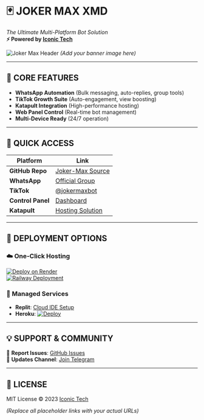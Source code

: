 # 🃏 JOKER MAX XMD 
*The Ultimate Multi-Platform Bot Solution*  
**⚡ Powered by [Iconic Tech](https://github.com/iconic05)**  

![Joker Max Header](https://i.imgur.com/placeholder.png) *(Add your banner image here)*  

---

## 🌟 CORE FEATURES  
- **WhatsApp Automation** (Bulk messaging, auto-replies, group tools)  
- **TikTok Growth Suite** (Auto-engagement, view boosting)  
- **Katapult Integration** (High-performance hosting)  
- **Web Panel Control** (Real-time bot management)  
- **Multi-Device Ready** (24/7 operation)  

---

## 🔗 QUICK ACCESS  

| Platform       | Link                                  |
|----------------|---------------------------------------|
| **GitHub Repo** | [Joker-Max Source](https://github.com/iconic05/Joker-max) |
| **WhatsApp**   | [Official Group](https://chat.whatsapp.com/YOUR_INVITE) |
| **TikTok**     | [@jokermaxbot](https://tiktok.com/@jokermaxbot) |
| **Control Panel** | [Dashboard](https://panel.jokermax.tech) |
| **Katapult**   | [Hosting Solution](https://katapult.host) |

---

## 🚀 DEPLOYMENT OPTIONS  

### ☁️ One-Click Hosting  
[![Deploy on Render](https://render.com/images/deploy-to-render-button.svg)](https://render.com/deploy)  
[![Railway Deployment](https://railway.app/button.svg)](https://railway.app/new)  

### 🤖 Managed Services  
- **Replit**: [Cloud IDE Setup](https://replit.com/github/iconic05/Joker-max)  
- **Heroku**: [![Deploy](https://www.herokucdn.com/deploy/button.svg)](https://heroku.com/deploy)  

---

## 💡 SUPPORT & COMMUNITY  
📌 **Report Issues**: [GitHub Issues](https://github.com/iconic05/Joker-max/issues)  
📢 **Updates Channel**: [Join Telegram](https://t.me/jokermax_updates)  

---

## 📜 LICENSE  
MIT License © 2023 [Iconic Tech](https://github.com/iconic05)  

*(Replace all placeholder links with your actual URLs)*  
